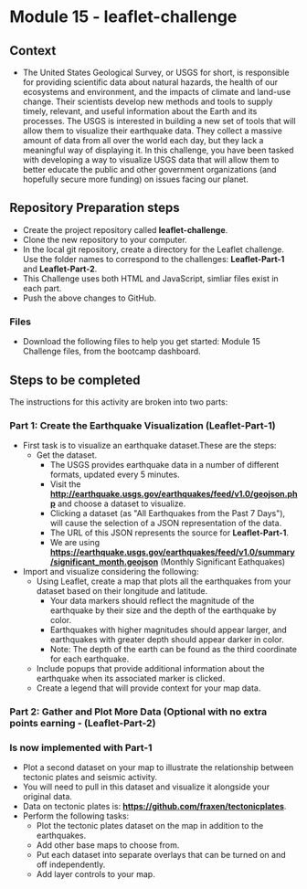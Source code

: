 # Module 15 - leaflet-challenge

## Context

- The United States Geological Survey, or USGS for short, is responsible for providing scientific data about natural hazards, the health of our ecosystems and environment, and the impacts of climate and land-use change. Their scientists develop new methods and tools to supply timely, relevant, and useful information about the Earth and its processes.
The USGS is interested in building a new set of tools that will allow them to visualize their earthquake data. They collect a massive amount of data from all over the world each day, but they lack a meaningful way of displaying it. In this challenge, you have been tasked with developing a way to visualize USGS data that will allow them to better educate the public and other government organizations (and hopefully secure more funding) on issues facing our planet.

## Repository Preparation steps

- Create the project repository called **leaflet-challenge**.
- Clone the new repository to your computer.
- In the local git repository, create a directory for the Leaflet challenge. Use the folder names to correspond to the challenges: **Leaflet-Part-1** and **Leaflet-Part-2**.
- This Challenge uses both HTML and JavaScript, simliar files exist in each part.
- Push the above changes to GitHub.

### Files

- Download the following files to help you get started: Module 15 Challenge files, from the bootcamp dashboard.


## Steps to be completed

The instructions for this activity are broken into two parts:

### Part 1: Create the Earthquake Visualization (**Leaflet-Part-1**)

- First task is to visualize an earthquake dataset.These are the steps:
  - Get the dataset.
    - The USGS provides earthquake data in a number of different formats, updated every 5 minutes.
    - Visit the **<http://earthquake.usgs.gov/earthquakes/feed/v1.0/geojson.php>** and choose a dataset to visualize.
    - Clicking a dataset (as "All Earthquakes from the Past 7 Days"), will cause the selection of a JSON representation of the data.
    - The URL of this JSON represents the source for **Leaflet-Part-1**.
    - We are using **https://earthquake.usgs.gov/earthquakes/feed/v1.0/summary/significant_month.geojson** (Monthly Significant Eathquakes)
- Import and visualize considering the following:
  - Using Leaflet, create a map that plots all the earthquakes from your dataset based on their longitude and latitude.
    - Your data markers should reflect the magnitude of the earthquake by their size and the depth of the earthquake by color.
    - Earthquakes with higher magnitudes should appear larger, and earthquakes with greater depth should appear darker in color.
    - Note: The depth of the earth can be found as the third coordinate for each earthquake.
  - Include popups that provide additional information about the earthquake when its associated marker is clicked.
  - Create a legend that will provide context for your map data.

### Part 2: Gather and Plot More Data (Optional with no extra points earning - (**Leaflet-Part-2**)

### Is now implemented with Part-1

- Plot a second dataset on your map to illustrate the relationship between tectonic plates and seismic activity. 
- You will need to pull in this dataset and visualize it alongside your original data. 
- Data on tectonic plates is:  **https://github.com/fraxen/tectonicplates**.
- Perform the following tasks:
  - Plot the tectonic plates dataset on the map in addition to the earthquakes.
  - Add other base maps to choose from.
  - Put each dataset into separate overlays that can be turned on and off independently.
  - Add layer controls to your map.